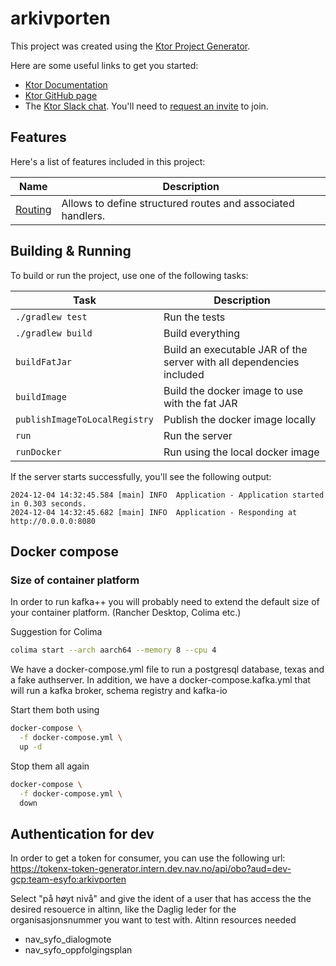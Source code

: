 # arkivporten

This project was created using the [Ktor Project Generator](https://start.ktor.io).

Here are some useful links to get you started:

- [Ktor Documentation](https://ktor.io/docs/home.html)
- [Ktor GitHub page](https://github.com/ktorio/ktor)
- The [Ktor Slack chat](https://app.slack.com/client/T09229ZC6/C0A974TJ9). You'll need
  to [request an invite](https://surveys.jetbrains.com/s3/kotlin-slack-sign-up) to join.

## Features

Here's a list of features included in this project:

| Name                                               | Description                                                 |
|----------------------------------------------------|-------------------------------------------------------------|
| [Routing](https://start.ktor.io/p/routing-default) | Allows to define structured routes and associated handlers. |

## Building & Running

To build or run the project, use one of the following tasks:

| Task                          | Description                                                          |
|-------------------------------|----------------------------------------------------------------------|
| `./gradlew test`              | Run the tests                                                        |
| `./gradlew build`             | Build everything                                                     |
| `buildFatJar`                 | Build an executable JAR of the server with all dependencies included |
| `buildImage`                  | Build the docker image to use with the fat JAR                       |
| `publishImageToLocalRegistry` | Publish the docker image locally                                     |
| `run`                         | Run the server                                                       |
| `runDocker`                   | Run using the local docker image                                     |

If the server starts successfully, you'll see the following output:

```
2024-12-04 14:32:45.584 [main] INFO  Application - Application started in 0.303 seconds.
2024-12-04 14:32:45.682 [main] INFO  Application - Responding at http://0.0.0.0:8080
```

## Docker compose

### Size of container platform

In order to run kafka++ you will probably need to extend the default size of your container platform. (Rancher Desktop,
Colima etc.)

Suggestion for Colima

```bash
colima start --arch aarch64 --memory 8 --cpu 4 
```

We have a docker-compose.yml file to run a postgresql database, texas and a fake authserver.
In addition, we have a docker-compose.kafka.yml that will run a kafka broker, schema registry and kafka-io

Start them both using

```bash
docker-compose \
  -f docker-compose.yml \
  up -d
```

Stop them all again

```bash
docker-compose \
  -f docker-compose.yml \
  down
```

## Authentication for dev

In order to get a token for consumer, you can use the following url:
https://tokenx-token-generator.intern.dev.nav.no/api/obo?aud=dev-gcp:team-esyfo:arkivporten

Select "på høyt nivå" and give the ident of a user that has access the the desired resouerce in altinn, like the Daglig
leder for the organisasjonsnummer you want to test with.
Altinn resources needed

- nav_syfo_dialogmote
- nav_syfo_oppfolgingsplan
